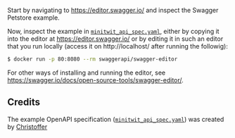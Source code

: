 Start by navigating to https://editor.swagger.io/ and inspect the Swagger Petstore example.


Now, inspect the example in [`minitwit_api_spec.yaml`](minitwit_api_spec.yaml), either by copying it into the editor at https://editor.swagger.io/ or by editing it in such an editor that you run locally (access it on http://localhost/ after running the followig):

```bash
$ docker run -p 80:8080 --rm swaggerapi/swagger-editor
```

For other ways of installing and running the editor, see https://swagger.io/docs/open-source-tools/swagger-editor/.



## Credits

The example OpenAPI specification ([`minitwit_api_spec.yaml`](minitwit_api_spec.yaml)) was created by [Christoffer](https://github.com/ChristofferNissen)



